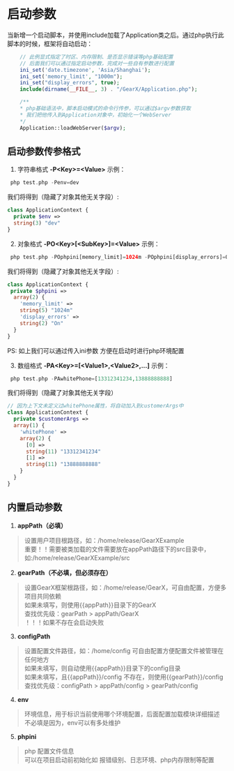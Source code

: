 # 启动参数
当新增一个启动脚本，并使用include加载了Application类之后。通过php执行此脚本的时候，框架将自动启动：

```php
    // 此例显式指定了时区、内存限制、是否显示错误等php基础配置
    // 后面我们可以通过指定启动参数，完成对一些自有参数进行配置
    ini_set('date.timezone', 'Asia/Shanghai');
    ini_set('memory_limit', "1000m");
    ini_set("display_errors", true);
    include(dirname(__FILE__, 3) . "/GearX/Application.php");

    /**
    * php基础语法中，脚本启动模式的命令行传参，可以通过$argv参数获取
    * 我们把他传入到Application对象中，初始化一个WebServer
    */
    Application::loadWebServer($argv);
```

## 启动参数传参格式
1. 字符串格式 **-P\<Key\>=\<Value\>**
示例：
```php
 php test.php -Penv=dev
```
我们将得到（隐藏了对象其他无关字段）:
```php
class ApplicationContext {
  private $env =>
  string(3) "dev"
}
```

2. 对象格式 **-PO\<Key\>\[\<SubKey\>\]=\<Value\>**
示例：
```php
 php test.php -POphpini[memory_limit]=1024m -POphpini[display_errors]=On
```
我们将得到（隐藏了对象其他无关字段）:
```php
class ApplicationContext {
 private $phpini =>
  array(2) {
    'memory_limit' =>
    string(5) "1024m"
    'display_errors' =>
    string(2) "On"
  }
}
```
PS: 如上我们可以通过传入ini参数 方便在启动时进行php环境配置

3. 数组格式 **-PA\<Key\>=\[\<Value1\>,\<Value2\>,...\]**
示例：
```php
 php test.php -PAwhitePhone=[13312341234,13888888888]
```
我们将得到（隐藏了对象其他无关字段）
```php
// 因为上下文未定义过whitePhone属性，将自动加入到customerArgs中
class ApplicationContext {
  private $customerArgs =>
  array(1) {
    'whitePhone' =>
    array(2) {
      [0] =>
      string(11) "13312341234"
      [1] =>
      string(11) "13888888888"
    }
  }
}
```

## 内置启动参数
1. **appPath（必填）**
> 设置用户项目根路径，如：/home/release/GearXExample
> <br>
> 重要！！需要被类加载的文件需要放在appPath路径下的src目录中，如:/home/release/GearXExample/src
2. **gearPath（不必填，但必须存在）**
> 设置GearX框架根路径，如：/home/release/GearX，可自由配置，方便多项目共同依赖
> <br>
> 如果未填写，则使用{{appPath}}目录下的GearX
> <br>
> 查找优先级：gearPath > appPath/GearX
> <br>
> ！！！如果不存在会启动失败
3. **configPath**
> 设置配置文件路径，如：/home/config 可自由配置方便配置文件被管理在任何地方
> <br>
> 如果未填写，则自动使用{{appPath}}目录下的config目录
> <br>
> 如果未填写，且{{appPath}}/config 不存在，则使用{{gearPath}}/config
> <br>
> 查找优先级：configPath > appPath/config > gearPath/config
4. **env**
> 环境信息，用于标识当前使用哪个环境配置，后面配置加载模块详细描述
> <br>
> 不必填是因为，env可以有多处维护
5. **phpini**
> php 配置文件信息
> <br/>
> 可以在项目启动前初始化如 报错级别、日志环境、php内存限制等配置

